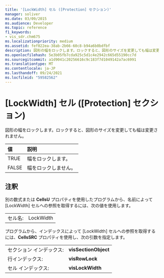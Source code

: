 ```yaml
---
title: '[LockWidth] セル ([Protection] セクション)'
manager: soliver
ms.date: 03/09/2015
ms.audience: Developer
ms.topic: reference
f1_keywords:
- vis_sdr.chm675
ms.localizationpriority: medium
ms.assetid: fef022ea-38ab-2b66-60c8-b94a6b0bdfbf
description: 図形の幅をロックします。ロックすると、図形のサイズを変更しても幅は変更されません。
ms.openlocfilehash: 5e3b05fb7cda925c5d1c4e2942c665d55190cc7d
ms.sourcegitcommit: a1d9041c20256616c9c183f7d1049142a7ac6991
ms.translationtype: MT
ms.contentlocale: ja-JP
ms.lasthandoff: 09/24/2021
ms.locfileid: "59582562"
---
```

# <a name="lockwidth-cell-protection-section"></a>[LockWidth] セル ([Protection] セクション)

図形の幅をロックします。ロックすると、図形のサイズを変更しても幅は変更されません。
  
|**値**|**説明**|
|:-----|:-----|
| TRUE  <br/> | 幅をロックします。  <br/> |
| FALSE  <br/> | 幅をロックしません。  <br/> |
   
## <a name="remarks"></a>注釈

別の数式または **CellsU** プロパティを使用したプログラムから、名前によって [LockWidth] セルへの参照を取得するには、次の値を使用します。 
  
|||
|:-----|:-----|
| セル名:  <br/> | LockWidth  <br/> |
   
プログラムから、インデックスによって [LockWidth] セルへの参照を取得するには、**CellsSRC** プロパティを使用し、次の引数を指定します。 
  
|||
|:-----|:-----|
| セクション インデックス:  <br/> |**visSectionObject** <br/> |
| 行インデックス:  <br/> |**visRowLock** <br/> |
| セル インデックス:  <br/> |**visLockWidth** <br/> |
   

